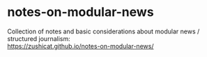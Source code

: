 # notes-on-modular-news
Collection of notes and basic considerations about modular news / structured journalism:    
https://zushicat.github.io/notes-on-modular-news/
